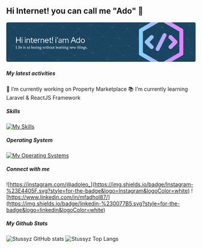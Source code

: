 ## Hi Internet! you can call me "Ado" 👋
![my banner](img/new2.png)

<!--
**Stussyz/Stussyz** is a ✨ _special_ ✨ repository because its `README.md` (this file) appears on your GitHub profile.

Here are some ideas to get you started:

- 🔭 I’m currently working on ...
- 🌱 I’m currently learning ...
- 👯 I’m looking to collaborate on ...
- 🤔 I’m looking for help with ...
- 💬 Ask me about ...
- 📫 How to reach me: ...
- 😄 Pronouns: ...
- ⚡ Fun fact: ...
-->
##### My latest activities
🔭 I’m currently working on Property Marketplace
📚 I’m currently learning Laravel & ReactJS Framework

##### Skills
[![My Skills](https://skillicons.dev/icons?i=html,css,js,php,express,react,laravel,mysql,mongo&perline=5)](https://skillicons.dev)

##### Operating System
[![My Operating Systems](https://skillicons.dev/icons?i=windows,ubuntu&perline=5)](https://skillicons.dev)

##### Connect with me
![https://instagram.com/@adoleo_](https://img.shields.io/badge/Instagram-%23E4405F.svg?style=for-the-badge&logo=Instagram&logoColor=white) ![https://www.linkedin.com/in/mfadhol87/](https://img.shields.io/badge/linkedin-%230077B5.svg?style=for-the-badge&logo=linkedin&logoColor=white)

##### My Github Stats
![Stussyz GitHub stats](https://github-readme-stats.vercel.app/api?username=Stussyz&show_icons=true&theme=tokyonight)
![Stussyz Top Langs](https://github-readme-stats.vercel.app/api/top-langs/?username=Stussyz&layout=compact)